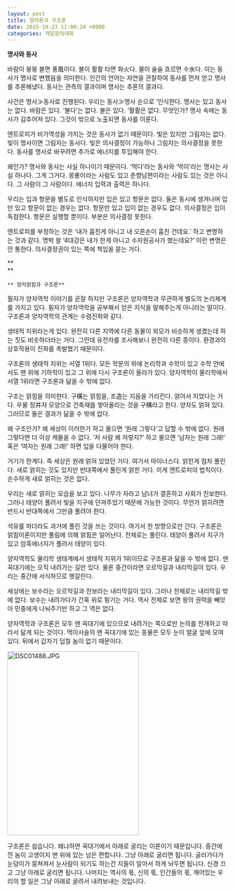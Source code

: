 ```yaml
---
layout: post
title: 양자론과 구조론
date: 2015-10-23 11:00:24 +0900
categories: 깨달음의대화
---
```

**명사와 동사**

  


바람이 붕붕 불면 풍風이다. 불이 활활 타면 화火다. 물이 술술 흐르면 수水다. 이는 동사가 명사로 변했음을 의미한다. 인간의 언어는 자연을 관찰하여 동사를 먼저 얻고 명사를 추론해냈다. 동사는 관측의 결과이며 명사는 추론의 결과다. 

  


사건은 명사≫동사로 진행된다. 우리는 동사≫명사 순으로 ‘인식한다. 명사는 있고 동사는 없다. 바람은 있다. ‘불다’는 없다. 불은 있다. ‘활활은 없다. 무엇인가? 명사 속에는 동사가 감추어져 있다. 그것이 밖으로 노출되면 동사를 이룬다. 

  


엔트로피가 비가역성을 가지는 것은 동사가 없기 때문이다. 빛은 있지만 그림자는 없다. 빛이 명사이면 그림자는 동사다. 빛은 의사결정이 가능하나 그림자는 의사결정을 못한다. 동사를 명사로 바꾸려면 추가로 에너지를 투입해야 한다. 

  


왜인가? 명사와 동사는 사실 하나이기 때문이다. ‘먹다’라는 동사와 ‘먹이’라는 명사는 사실 하나다. 그게 그거다. 몽룡이라는 사람도 있고 춘향남편이라는 사람도 있는 것은 아니다. 그 사람이 그 사람이다. 에너지 입력과 출력은 하나다. 

  


우리는 입과 항문을 별도로 인식하지만 입은 있고 항문은 없다. 둘은 동시에 생겨나며 입만 있고 항문이 없는 경우는 없다. 항문만 있고 입이 없는 경우도 없다. 의사결정은 입이 독점한다. 항문은 실행할 뿐이다. 부분은 의사결정 못한다. 

  


엔트로피를 부정하는 것은 ‘내가 훔친게 아니고 내 오른손이 훔친 건데요.’ 하고 변명하는 것과 같다. 명박 왈 ‘4대강은 내가 한게 아니고 수자원공사가 했는데요?’ 이런 변명은 안 통한다. 의사결정권이 있는 쪽에 책임을 묻는 거다. 

  


**  
** 

  
    ** 양자얽힘과 구조론**

  


필자가 양자역학 이야기를 곧잘 하지만 구조론은 양자역학과 무관하게 별도의 논리체계를 가지고 있다. 필자가 양자역학을 공부해서 얻은 지식을 말해주는게 아니라는 말이다. 구조론과 양자역학의 관계는 수렴진화와 같다. 

  


생태적 지위라는게 있다. 완전히 다른 지역에 다른 동물이 외모가 비슷하게 생겼는데 하는 짓도 비슷하더라는 거다. 그런데 유전자를 조사해보니 완전히 다른 종이다. 환경과의 상호작용이 진화를 촉발했기 때문이다. 

  


구조론의 생태적 지위는 서열 1위다. 모든 학문의 위에 논리학과 수학이 있고 수학 안에서도 맨 위에 기하학이 있고 그 위에 다시 구조론이 올라가 있다. 양자역학이 물리학에서 서열 1위라면 구조론과 닮을 수 밖에 없다. 

  


구조는 얽힘을 의미한다. 구構는 얽힘을, 조造는 지음을 가리킨다. 얽어서 지었다는 거다. 우물 정井자 모양으로 건축재를 쌓아올리는 것을 구構라고 한다. 양자도 얽혀 있다. 그러므로 둘은 결과가 닮을 수 밖에 없다. 

  


왜 구조인가? 왜 세상이 이러한가 하고 물으면 ‘원래 그렇다’고 답할 수 밖에 없다. 원래 그렇다면 더 이상 캐물을 수 없다. ‘저 사람 왜 저렇지?’ 하고 물으면 ‘남자는 원래 그래!’ 혹은 ‘여자는 원래 그래!’ 하면 입을 다물어야 한다. 

  


거기가 한계다. 즉 세상은 원래 얽혀 있었던 거다. 여기서 마이너스다. 얽힌게 점차 풀린다. 새로 얽히는 것도 있지만 반대쪽에서 풀린게 얽힌 거다. 이게 엔트로피의 법칙이다. 순수하게 새로 얽히는 것은 없다. 

  


우리는 새로 얽히는 모습을 보고 있다. 나무가 자라고 남녀가 결혼하고 사회가 진보한다. 그러나 태양이 풀려서 빛을 지구에 던져주었기 때문에 가능한 것이다. 무언가 얽히려면 반드시 반대쪽에서 그만큼 풀려야 한다. 

  


석유를 파더라도 과거에 풀린 것을 쓰는 것이다. 여기서 한 방향으로만 간다. 구조론은 얽힘이론이지만 풀림에 의해 얽힘은 일어난다. 전체로는 풀린다. 태양이 풀려서 지구가 있고 암흑에너지가 풀려서 태양이 있다.

  


양자역학도 물리학 생태계에서 생태적 지위가 1위이므로 구조론과 닮을 수 밖에 없다. 맨 꼭대기에는 오직 내려가는 길만 있다. 물론 중간이라면 오르막길과 내리막길이 있다. 우리는 중간에 서식하므로 헷갈린다.

  


세상에는 보수라는 오르막길과 진보라는 내리막길이 있다. 그러나 전체로는 내리막길 밖에 없다. 보수는 내려가다가 간혹 위로 튕기는 거다. 역사 전체로 보면 왕의 권력을 빼앗아 민중에게 나눠주기만 하고 그 역은 없다. 

  


양자역학과 구조론은 모두 맨 꼭대기에 있으므로 내려가는 쪽으로만 논의를 전개하고 따라서 닮게 되는 것이다. 먹이사슬의 맨 꼭대기에 있는 동물은 모두 눈이 얼굴 앞에 모여 있다. 뒤에서 갑자기 덥칠 놈이 없기 때문이다. 

  



<img src="assets/attach/images/198/155/632/DSC01488.JPG" alt="DSC01488.JPG" width="300" height="419" /> 

  


구조론은 쉽습니다. 왜냐하면 꼭대기에서 아래로 굴리는 이론이기 때문입니다. 중간에 낀 놈이 고생이지 맨 위에 있는 넘은 편합니다. 그냥 아래로 굴리면 됩니다. 굴러가다가 눈덩이가 뭉쳐져서 눈사람이 되기도 하는건 지들이 알아서 하게 놔두면 됩니다. 신경 끄고 그냥 아래로 굴리면 됩니다. 나머지는 역사의 몫, 신의 몫, 인간들의 몫, 깨어있는 우리의 할 일은 그냥 아래로 굴려서 내려보내는 것입니다.
